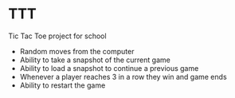 # TTT

Tic Tac Toe project for school

- Random moves from the computer
- Ability to take a snapshot of the current game
- Ability to load a snapshot to continue a previous game
- Whenever a player reaches 3 in a row they win and game ends
- Ability to restart the game
